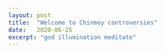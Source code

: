 ```yaml
---
layout: post
title:  "Welcome to Chinmoy controversies"
date:   2020-06-25
excerpt: "god illumination meditate"
---
```

